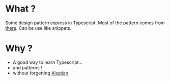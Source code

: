 # What ?
Some design pattern express in Typescript.
Most of the pattern comes from [there](https://fr.wikibooks.org/wiki/Patrons_de_conception).
Can be use like snippets.

# Why ?
- A good way to learn Typescript...
- and patterns !
- without forgetting [Alsatian](https://github.com/alsatian-test/alsatian)
